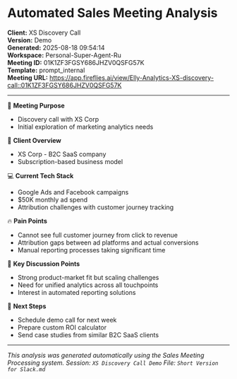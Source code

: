 # Automated Sales Meeting Analysis
**Client:** XS Discovery Call  
**Version:** Demo  
**Generated:** 2025-08-18 09:54:14  
**Workspace:** Personal-Super-Agent-Ru  
**Meeting ID:** 01K1ZF3FGSY686JHZV0QSFG57K  
**Template:** prompt_internal  
**Meeting URL:** https://app.fireflies.ai/view/Elly-Analytics-XS-discovery-call::01K1ZF3FGSY686JHZV0QSFG57K

---


🎯 **Meeting Purpose**
- Discovery call with XS Corp
- Initial exploration of marketing analytics needs

👥 **Client Overview**
- XS Corp - B2C SaaS company
- Subscription-based business model

💻 **Current Tech Stack**
- Google Ads and Facebook campaigns
- $50K monthly ad spend
- Attribution challenges with customer journey tracking

🔥 **Pain Points**
- Cannot see full customer journey from click to revenue
- Attribution gaps between ad platforms and actual conversions
- Manual reporting processes taking significant time

📝 **Key Discussion Points**
- Strong product-market fit but scaling challenges
- Need for unified analytics across all touchpoints
- Interest in automated reporting solutions

🎯 **Next Steps**
- Schedule demo call for next week
- Prepare custom ROI calculator
- Send case studies from similar B2C SaaS clients


---

*This analysis was generated automatically using the Sales Meeting Processing system.*
*Session: `XS Discovery Call Demo`*
*File: `Short Version for Slack.md`*
